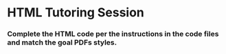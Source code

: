 # HTML Tutoring Session
### Complete the HTML code per the instructions in the code files and match the goal PDFs styles.
